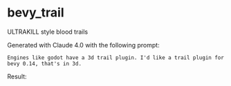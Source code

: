 # bevy_trail
ULTRAKILL style blood trails

Generated with Claude 4.0 with the following prompt:

`Engines like godot have a 3d trail plugin. I'd like a trail plugin for bevy 0.14, that's in 3d.`

Result:
